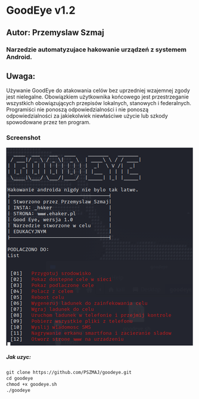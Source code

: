 # GoodEye v1.2
## Autor: Przemyslaw Szmaj
### Narzedzie automatyzujace hakowanie urządzeń z systemem Android.



## Uwaga:
Używanie GoodEye do atakowania celów bez uprzedniej wzajemnej zgody jest nielegalne. Obowiązkiem użytkownika końcowego jest przestrzeganie wszystkich obowiązujących przepisów lokalnych, stanowych i federalnych. Programiści nie ponoszą odpowiedzialności i nie ponoszą odpowiedzialności za jakiekolwiek niewłaściwe użycie lub szkody spowodowane przez ten program.

### Screenshot

![Alt text](https://raw.githubusercontent.com/PSZMAJ/goodeye/main/photo/goodeye.PNG "GoodEye")



##### Jak uzyc:
```
git clone https://github.com/PSZMAJ/goodeye.git
cd goodeye
chmod +x goodeye.sh
./goodeye
```

